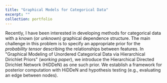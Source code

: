 ```yaml
---
title: "Graphical Models for Categorical Data"
excerpt: ""
collection: portfolio
---
```


Recently, I have been interested in developing methods for categorical data with a known (or unknown) graphical dependence structure. The main challenge in this problem is to specify an appropriate prior for the *probability tensor* describing the relationships between features. In "Graphical Modeling of Unordered Categorical Data via Hierarchical Dirichlet Priors" (*working paper*), we introduce the Hierarchical Directed Dirichlet Network (HiDDeN) as one such prior. We establish a framework for posterior computation with HiDDeN and hypothesis testing (e.g., evaluating an edge between nodes).


